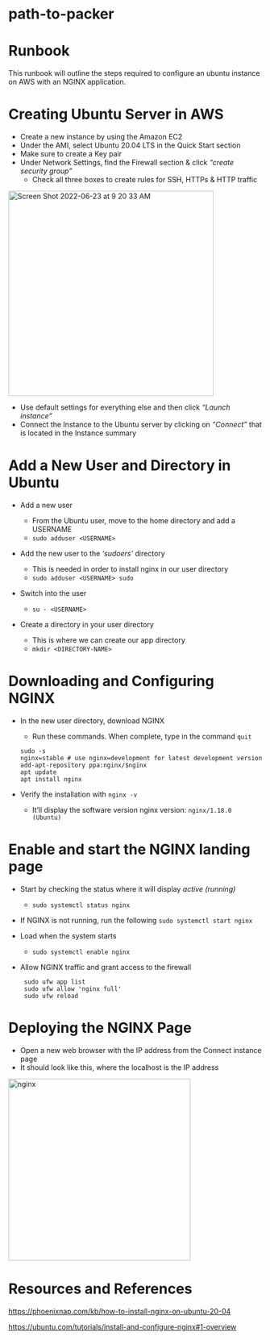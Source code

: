 # path-to-packer
Runbook
======
This runbook will outline the steps required to configure an ubuntu instance on AWS with an NGINX application.

Creating Ubuntu Server in AWS
======
- Create a new instance by using the Amazon EC2 
- Under the AMI, select Ubuntu 20.04 LTS in the Quick Start section
- Make sure to create a Key pair
- Under Network Settings, find the Firewall section & click _“create security group”_
  - Check all three boxes to create rules for SSH, HTTPs & HTTP traffic

<img width="407" alt="Screen Shot 2022-06-23 at 9 20 33 AM" src="https://user-images.githubusercontent.com/105741288/175322005-dbaa0cc9-b633-49bf-8f01-34c6b1871c67.png">

- Use default settings for everything else and then click _“Launch instance”_
- Connect the Instance to the Ubuntu server by clicking on _“Connect”_ that is located in the Instance summary

Add a New User and Directory in Ubuntu
======
- Add a new user
  - From the Ubuntu user, move to the home directory and add a USERNAME
  - ```sudo adduser <USERNAME>```

- Add the new user to the _‘sudoers’_ directory 
  - This is needed in order to install nginx in our user directory
  - ```sudo adduser <USERNAME> sudo```

- Switch into the user
  - ```su - <USERNAME>```

- Create a directory in your user directory 
  - This is where we can create our app directory 
  - ```mkdir <DIRECTORY-NAME>```


Downloading and Configuring NGINX
  ======
- In the new user directory, download NGINX 
  - Run these commands. When complete, type in the command ```quit```
  ```
  sudo -s
  nginx=stable # use nginx=development for latest development version
  add-apt-repository ppa:nginx/$nginx
  apt update
  apt install nginx
  ```


- Verify the installation with ```nginx -v```
  - It’ll display the software version nginx version: ```nginx/1.18.0 (Ubuntu)```
  
Enable and start the NGINX landing page
  ======
- Start by checking the status where it will display _active (running)_
  - ```sudo systemctl status nginx```
- If NGINX is not running, run the following ```sudo systemctl start nginx```

- Load when the system starts
  - ```sudo systemctl enable nginx```

- Allow NGINX traffic and grant access to the firewall
  ```
   sudo ufw app list
   sudo ufw allow 'nginx full'
   sudo ufw reload
  ```


Deploying the NGINX Page
======
- Open a new web browser with the IP address from the Connect instance page
- It should look like this, where the localhost is the IP address

<img width="361" alt="nginx" src="https://user-images.githubusercontent.com/105741288/175322379-26347833-15a7-4f41-8941-3642523b4442.png">


Resources and References 
  =====
https://phoenixnap.com/kb/how-to-install-nginx-on-ubuntu-20-04

https://ubuntu.com/tutorials/install-and-configure-nginx#1-overview
